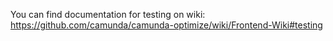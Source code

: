 You can find documentation for testing on wiki:
https://github.com/camunda/camunda-optimize/wiki/Frontend-Wiki#testing
